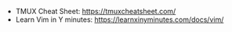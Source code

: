 - TMUX Cheat Sheet: https://tmuxcheatsheet.com/
- Learn Vim in Y minutes: https://learnxinyminutes.com/docs/vim/ 